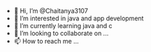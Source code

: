 - 👋 Hi, I’m @Chaitanya3107
- 👀 I’m interested in java and app development 
- 🌱 I’m currently learning java and c
- 💞️ I’m looking to collaborate on ...
- 📫 How to reach me ...

<!---
Chaitanya3107/Chaitanya3107 is a ✨ special ✨ repository because its `README.md` (this file) appears on your GitHub profile.
You can click the Preview link to take a look at your changes.
--->

